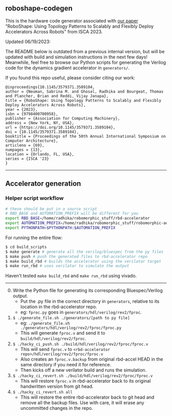 ## roboshape-codegen

This is the hardware code generator associated with [our paper](https://dl.acm.org/doi/10.1145/3579371.3589104)
"RoboShape: Using Topology Patterns to Scalably and Flexibly Deploy Accelerators Across Robots"
from ISCA 2023.

Updated 06/19/2023:

The README below is outdated from a previous internal version, but will be
updated with build and simulation instructions in the next few days! Meanwhile, feel free to browse our Python scripts
for generating the Verilog code for the dynamics gradient accelerator
in `generators/`.


If you found this repo useful, please consider citing our work:
```
@inproceedings{10.1145/3579371.3589104,
author = {Neuman, Sabrina M. and Ghosal, Radhika and Bourgeat, Thomas and Plancher, Brian and Reddi, Vijay Janapa},
title = {RoboShape: Using Topology Patterns to Scalably and Flexibly Deploy Accelerators Across Robots},
year = {2023},
isbn = {9798400700958},
publisher = {Association for Computing Machinery},
address = {New York, NY, USA},
url = {https://doi.org/10.1145/3579371.3589104},
doi = {10.1145/3579371.3589104},
booktitle = {Proceedings of the 50th Annual International Symposium on Computer Architecture},
articleno = {69},
numpages = {13},
location = {Orlando, FL, USA},
series = {ISCA '23}
}
```

---

## Accelerator generation

### Helper script workflow

```bash
# these should be put in a source script
# RBD_BASE and AUTOMATION_PREFIX will be different for you
export RBD_BASE=/home/radhika/robomorphic_stuff/rbd-accelerator
export AUTOMATION_PREFIX=/home/radhika/robomorphic_stuff/robomorphic-automation/scripts
export PYTHONPATH=$PYTHONPATH:$AUTOMATION_PREFIX
```

For running the entire flow:
```bash
$ cd build_scripts
$ make generate # generate all the verilog/bluespec from the py files
$ make push # push the generated files to rbd-accelerator repo
$ make build_rbd # builds the accelerator using the verilator target
$ make run_rbd # uses verilator to simulate the output
```

Haven't tested `make build_rbd` and `make run_rbd` using vivado.

---

0. Write the Python file for generating its corresponding Bluespec/Verilog output.
    * Put the .py file in the correct directory in `generators`, relative to its location in the rbd-accelerator repo.
    * eg: `fproc.py` goes in `generators/hdl/verilog/rev2/fproc`.
1. `$ ./generate_file.sh ./generators/[path to py file]`
    * eg: `./generate_file.sh ./generators/hdl/verilog/rev2/fproc/fproc.py`
    * This will generate `fproc.v` and send it to `build/hdl/verilog/rev2/fproc`.
2. `$ ./hacky_ci_push.sh ./build/hdl/verilog/rev2/fproc/fproc.v`
    * This will send `fproc.v` to `<rbd-accelerator repo>/hdl/verilog/rev2/fproc/fproc.v`
    * Also creates an `fproc.v.backup` from original rbd-accel HEAD in the same directory if you need it for reference.
    * Then kicks off a new verilator build and runs the simulation.
3. `$ ./hacky_ci_revert.sh ./build/hdl/verilog/rev2/fproc/fproc.v`
    * This will restore `fproc.v` in rbd-accelerator back to its original handwritten version from git head.
4. `$ ./hacky_ci_revert.sh all`
    * This will restore the entire rbd-accelerator back to git head and remove all the backup files. Use with care, it will erase any uncommitted changes in the repo.
